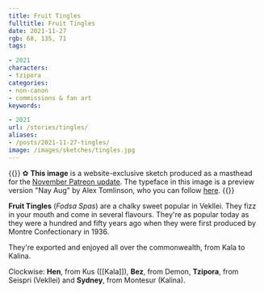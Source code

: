```yaml
---
title: Fruit Tingles
fulltitle: Fruit Tingles
date: 2021-11-27
rgb: 68, 135, 71
tags:

- 2021
characters:
- tzipora
categories:
- non-canon
- commissions & fan art
keywords:

- 2021
url: /stories/tingles/
aliases:
- /posts/2021-11-27-tingles/
image: /images/sketches/tingles.jpg
---
```

{{<note>}}
✿ **This image** is a website-exclusive sketch produced as a masthead for the [November Patreon update](https://www.patreon.com/posts/billing-paused-59200270). The typeface in this image is a preview version "Nay Aug" by Alex Tomlinson, who you can follow [here](https://twitter.com/hootalex).
{{</note>}}

**Fruit Tingles** (*Fodsa Spas*) are a chalky sweet popular in Vekllei. They fizz in your mouth and come in several flavours. They're as popular today as they were a hundred and fifty years ago when they were first produced by Montre Confectionary in 1936.

They're exported and enjoyed all over the commonwealth, from Kala to Kalina.

Clockwise: **Hen**, from Kus ([[Kala]]), **Bez**, from Demon, **Tzipora**, from Seispri (Vekllei) and **Sydney**, from Montesur (Kalina).

<!--Quita-->